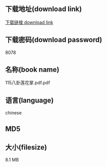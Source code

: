 ## 下载地址(download link)
[下载链接 download link](https://tutu365.netlify.app/?s=115%E5%85%AB%E5%8D%A6%E8%8E%B2%E8%8A%B1%E6%8E%8C.pdf)

## 下载密码(download password)
8078

## 名称(book name)
115八卦莲花掌.pdf.pdf

## 语言(language)
chinese

## MD5


## 大小(filesize)
8.1 MB
